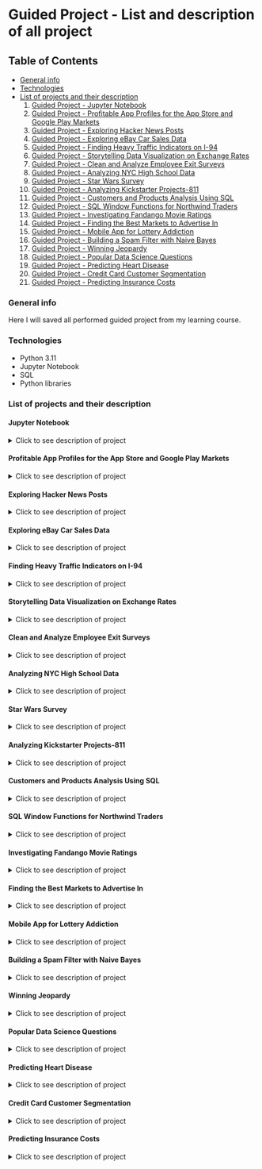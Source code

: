 # Guided Project - List and description of all project

## Table of Contents

- [General info](#general-info)
- [Technologies](#technologies)
- [List of projects and their description](#list-of-projects-and-their-description)
  1. [Guided Project - Jupyter Notebook](#jupyter-notebook)
  2. [Guided Project - Profitable App Profiles for the App Store and Google Play Markets](#profitable-app-profiles-for-the-app-store-and-google-play-markets)
  3. [Guided Project - Exploring Hacker News Posts](#exploring-hacker-news-posts)
  4. [Guided Project - Exploring eBay Car Sales Data](#exploring-ebay-car-sales-data)
  5. [Guided Project - Finding Heavy Traffic Indicators on I-94](#finding-heavy-traffic-indicators-on-i-94)
  6. [Guided Project - Storytelling Data Visualization on Exchange Rates](#storytelling-data-visualization-on-exchange-rates)
  7. [Guided Project - Clean and Analyze Employee Exit Surveys](#clean-and-analyze-employee-exit-surveys)
  8. [Guided Project - Analyzing NYC High School Data](#analyzing-nyc-high-school-data)
  9. [Guided Project - Star Wars Survey](#star-wars-survey)
  10. [Guided Project - Analyzing Kickstarter Projects-811](#analyzing-kickstarter-projects-811)
  11. [Guided Project - Customers and Products Analysis Using SQL](#customers-and-products-analysis-using-sql)
  12. [Guided Project - SQL Window Functions for Northwind Traders](#sql-window-functions-for-northwind-traders)
  13. [Guided Project - Investigating Fandango Movie Ratings](#investigating-fandango-movie-ratings)
  14. [Guided Project - Finding the Best Markets to Advertise In](#finding-the-best-markets-to-advertise-in)
  15. [Guided Project - Mobile App for Lottery Addiction](#mobile-app-for-lottery-addiction)
  16. [Guided Project - Building a Spam Filter with Naive Bayes](#building-a-spam-filter-with-naive-bayes)
  17. [Guided Project - Winning Jeopardy](#winning-jeopardy)
  18. [Guided Project - Popular Data Science Questions](#popular-data-science-questions)
  19. [Guided Project - Predicting Heart Disease](#predicting-heart-disease)
  20. [Guided Project - Credit Card Customer Segmentation](#credit-card-customer-segmentation)
  21. [Guided Project - Predicting Insurance Costs](#predicting-insurance-costs)

  
### General info

Here I will saved all performed guided project from my learning course.

### Technologies

- Python 3.11
- Jupyter Notebook
- SQL
- Python libraries

### List of projects and their description

#### Jupyter Notebook

<details>
  <summary>Click to see description of project</summary>

In these project I learn how to use Jupyter Notebook and short cuts in it.

</details>

#### Profitable App Profiles for the App Store and Google Play Markets

<details>
  <summary>Click to see description of project</summary>

The goal of these project is to find profiles of mobile apps that will be profitable for the App Store and Google Play markets. I will work as data analysts at a company that develops mobile apps for Android and iOS, and my job is to enable the team of developers to make data-driven decisions about the type of apps they develop.

</details>

#### Exploring Hacker News Posts

<details>
  <summary>Click to see description of project</summary>

[Hacker News]("https://news.ycombinator.com/") is a website where user-submitted stories (beter know as posts) recives votes and comments. It's popular in technology and startup circle.

For my analzy two type of post are interesting:

- `Ask HN`: questions to the community,
- `Show HN`: announcements and showcasing of products, projects etc.

In our analysis, we will determine:

- Which post(`Ask HN` or `Show HN`) receive more comments on average.
- Whether posts created at a certain time of the day receive more comments on average.

We'll be working with the [`hacker_news.csv`]("https://dq-content.s3.amazonaws.com/356/hacker_news.csv") dataset.

</details>

#### Exploring eBay Car Sales Data

<details>
  <summary>Click to see description of project</summary>

Project goals:
- clean the data,
- analyze the included used car listings.

In these project I'll be working with a dataset of used cars from eBay Kleinanzeigen, a classifieds section of the German eBay website.
The original dataset isn't available on Kaggle anymore, but you can find it [here](https://data.world/data-society/used-cars-data). For my project purposed we will be working a sample of 50 000 data points from full dataset.

</details>

#### Finding Heavy Traffic Indicators on I-94

<details>
  <summary>Click to see description of project</summary>

What the project is about:
- I'm going to analyze a dataset about the westbound traffic on the [I-94 Interstate highway](https://en.wikipedia.org/wiki/Interstate_94). The dataset can be download from the [UCI Machine Learning Repository](https://archive.ics.uci.edu/ml/datasets/Metro+Interstate+Traffic+Volume) and was created by John Hogue.

My goal with this project:
-  is to determine indicators of heavy traffic on I-94.

</details>

#### Storytelling Data Visualization on Exchange Rates

<details>
  <summary>Click to see description of project</summary>

In these project I will use [the dataset](https://www.kaggle.com/datasets/lsind18/euro-exchange-daily-rates-19992020), created by Daria Chemkaeva, which describe Euro daily exchange rate between 1999 and 2021. The euro (symbolized with €) is the official currency in most of the countries of the European Union.

If the exchange rate of the euro to the US dollar is 1.5, you get 1.5 $ if you pay 1.0 € (one euro has more value than one US dollar at this exchange rate). 

</details>

#### Clean and Analyze Employee Exit Surveys

<details>
  <summary>Click to see description of project</summary>

In these project I will b eworking with [exit survrys from employees of the  Department of Education, Training and Employment (DETE)](https://data.gov.au/dataset/ds-qld-fe96ff30-d157-4a81-851d-215f2a0fe26d/details?q=exit%20survey) and the Technical and Further Education (TAFE) institute in Queensland, Australia. Slighty modifications was made in the orginal dataset to make the work on it easier. One of them was changing encoding from `cp1252` to `UTF-8`.

My goal is to find answers for below questions:

- Are employees who only worked for the institutes for a short period of time resigning due to some kind of dissatisfaction? What about employees who have been there longer?
- Are younger employees resigning due to some kind of dissatisfaction? What about older employees?

</details>

#### Analyzing NYC High School Data

<details>
  <summary>Click to see description of project</summary>

This analysis aims to explore the relationships between SAT scores and various demographic factors in New York City public schools. As a brief background, the SAT, or Scholastic Aptitude Test, is a standardized test taken by high school seniors in the U.S., and colleges often use it as a criterion for admissions. Higher average SAT scores are typically associated with better-performing schools.

To conduct this study, we will merge and analyze multiple datasets containing student SAT scores and additional demographic information for each public high school in New York. By combining these datasets, we hope to gain valuable insights into the potential factors that may impact the average SAT scores in these schools and gain a comprehensive understanding of the educational landscape in the city.

Below are the links to all the datasets used in this project:

- SAT scores by school - SAT scores for each high school in New York City
- School attendance - Attendance information for each school in New York City
- Class size - Information on class size for each school
- AP test results - Advanced Placement (AP) exam results for each high school (passing an optional AP exam in a particular subject can earn a student college credit in that subject)
- Graduation outcomes - The percentage of students who graduated, and other outcome information
- Demographics - Demographic information for each school
- School survey - Surveys of parents, teachers, and students at each school

All of these datasets are interrelated. We'll need to combine them into a single dataset before we can find correlations.
Background Research

Goals of the project

High school students take the AP exams before applying to college. There are several AP exams, each corresponding to a school subject. High school students who earn high scores may receive college credit.

The objectives of the project include:

- Investigating the potential correlation between AP exam scores and SAT scores among high schools.
- Analyzing the equity aspect of the SAT by examining correlations between demographic factors such as race, gender, safety level, percentage of English learners, class size, and SAT scores.

</details>

#### Star Wars Survey

<details>
  <summary>Click to see description of project</summary>

In these project I will use the data colected by the team at [FiveThirtyEight](http://fivethirtyeight.com/) which can be donwload from [their GitHub respository](https://github.com/fivethirtyeight/data/tree/master/star-wars-survey).

My goal is to find answer for the question:
- **Does the rest of America realise that 'The Empire Strikes Back' is by far the best of the bunch? "** 

</details>

#### Analyzing Kickstarter Projects-811

<details>
  <summary>Click to see description of project</summary>

In these project we will help the product team, which conidering lunching a campaign on Kickstarter to test the viability of some offerings, to pull data which help them understand what might influence success. We will answer following question:
- What type of projects are mostly likely to be successful?
- Which project fail?

</details>

#### Customers and Products Analysis Using SQL

<details>
  <summary>Click to see description of project</summary>

The Vehicle Distributors, a fictional wholesale distributor of die cast vehicle models, operates globally with customers in over 15 countries. The company has approached us with a dataset analysis task to help them make critical decisions regarding potential future expansion.  The objective of this project is to address their inquiries and provide data-driven answers by examining the available data. The provided dataset, along with its corresponding schema, can be found [here](https://www.mysqltutorial.org/mysql-sample-database.aspx)

</details>

#### SQL Window Functions for Northwind Traders

<details>
  <summary>Click to see description of project</summary>

This project focuses on the rich [Northwind database](https://github.com/pthom/northwind_psql/tree/master), which provides a real-world-like platform for exploring and analyzing sales data.

The projects focus on:
- Evaluating employee performance to boost productivity,
- Understanding product sales and category performance to optimize inventory and marketing strategies,
- Analyzing sales growth to identify trends, monitor company progress, and make more accurate forecasts,
- And evaluating customer purchase behavior to target high-value customers with promotional incentives.

Using the PostgreSQL window functions on the Northwind database, I will provide essential insights which contributing significantly to the company's strategic decisions.

</details>

#### Investigating Fandango Movie Ratings

<details>
  <summary>Click to see description of project</summary>

**Content:**

In October 2015 data journalist Walt Hickey analyzed movie ratings data from Fandango (an online movie ratings aggregator) and found evidence that rating system was dishonest.

Fandango displays a 5-star rating system on their website, where the minimum rating is 0 stars and the maximum is 5 stars. In the HTML of the page Hickey found out significant discrepancy between the number od stars display to users and the actual rating. He found that:

- The actual rating was almost always rounded up to the nearest half-star. For instance, a 4.1 movie would be rounded off to 4.5 stars, not to 4 stars, as you may expect.
- In the case of 8% of the ratings analyzed, the rounding up was done to the nearest whole star. For instance, a 4.5 rating would be rounded off to 5 stars.
- For one movie rating, the rounding off was completely bizarre: from a rating of 4 in the HTML of the page to a displayed rating of 5 stars.

**Goal:**

In this project we will analyze more recent movie ratings data to determinate if there has been any change in Fandango's rating system after Hickey's analysis.

  </details>

#### Finding the Best Markets to Advertise In

<details>
  <summary>Click to see description of project</summary>

**About:**

An e-learning company which offers courses on programming want to promote their products and invest some money in advertisement. Most of courses are on web and mobile development, but also cover many other domains, like data science, game development, etc.

**Goal:**

Our goal in this project is to find out the two best markets to advertise product in.

  </details>  

#### Mobile App for Lottery Addiction

<details>
  <summary>Click to see description of project</summary>

In this project, we intend to lay the groundwork for a mobile application by writing some functions to calculate the probability of winning the lottery. The app aims to both prevent and treat lottery addiction by helping people better estimate their chances of winning.

The idea of the app comes from the medical institute which is speciaized in treating gambling addictions. The institute has a team of engineers that will build the app, but they need us to create the logical core of the app and calculate probabilities. For the first version of the app, they want us to focus on the [6/49](https://en.wikipedia.org/wiki/Lotto_6/49) lottery and build functions that enable users to answer questions like:
- What is the probability of winning the big prize with a single ticket?
- What is the probability of winning the big prize if we play 40 different tickets (or any other number)?
- What is the probability of having at least five (or four, or three, or two) winning numbers on a single ticket?

The scenario we're following throughout this project is fictional — the main purpose is to practice applying the concepts we learned in a setting that simulates a real-world scenario.

  </details>  

#### Building a Spam Filter with Naive Bayes

<details>
  <summary>Click to see description of project</summary>

In this project, we're going to build a spam filter for SMS messages using the multinomial Naive Bayes algorithm. Our goal is to create a spam filter that classifies new messages with an accuracy greater than 80% — so we expect that more than 80% of the new messages will be classified correctly as spam or ham (non-spam).

To train the algorithm, we'll use a dataset of 5,572 SMS messages that are already classified by humans. The dataset was put together by Tiago A. Almeida and José María Gómez Hidalgo, and it can be downloaded from the [The UCI Machine Learning Repository](https://archive.ics.uci.edu/ml/datasets/sms+spam+collection). The data collection process is described in more details [on this page](http://www.dt.fee.unicamp.br/~tiago/smsspamcollection/#composition), where you can also find some of the authors' papers.

  </details>  

#### Winning Jeopardy

<details>
  <summary>Click to see description of project</summary>

Jeopardy is a popular TV show in the US where participants answer questions to win money. It's been running for many years, and is a major force in popular culture.

We want to compete on Jeopardy and looking for any way to win it. So in this project, we'll work with a [dataset](https://www.reddit.com/r/datasets/comments/1uyd0t/200000_jeopardy_questions_in_a_json_file) of Jeopardy questions, which contains 20000 rows from the beginning of a full dataset, to figure out some patterns in the questions that could help win.

  </details>  

#### Popular Data Science Questions

<details>
  <summary>Click to see description of project</summary>

In this scenario, we're working for a company that creates data science content.

Our goal is to explor and use [Data Science Stack Exchange](https://datascience.stackexchange.com/) to determine what content should a data science education company create.

  </details>  

#### Predicting Heart Disease

<details>
  <summary>Click to see description of project</summary>

Accordingly to [The World Health Organization (WHO)](https://www.who.int/health-topics/cardiovascular-diseases) estimates, 17.9 million people die each year from cardiovascular disease (CVD).
Risk factors that can contribute to CVD include: an unhealthy diet, physical inactivity or mental illness. Identifying these risk factors early on could help prevent many premature deaths.

In these project we will be working with [Kaggle dataset](https://www.kaggle.com/datasets/fedesoriano/heart-failure-prediction) and build a K-Nearest Neighbors classifier to predict a patient's likelihood of heart disease in the future.

  </details>  

#### Credit Card Customer Segmentation

<details>
  <summary>Click to see description of project</summary>

In this guided project, we’ll play the role of a data scientist working for a credit card company. We've been working on a datset that contains infromation about company's clients. Our job is to help with data segmentation in to groups in order to apply different business strategies for each type of customer.

At a planning meeting with the Data Science coordinator, it was decided that we should use the K-means algorithm to segment the data.

The company expects to receive a group for each customer and an explanation of the characteristics of each group and the main points that differentiate them.

To achive goals that the company has set for us and to use algorithm properly, we'll perform the following steps:
- dataset analysis,
- data preparation for modeling,
- find an appropriate number of clusters,
- data segmentation,
- interpretation and explanation of the results.

  </details>  

#### Predicting Insurance Costs

<details>
  <summary>Click to see description of project</summary>

In these project we'll be working on [Medical Cost Data Set](https://www.kaggle.com/datasets/mirichoi0218/insurance?resource=download) from Kaggle which contain information about individual medical insurance bills. Each bill is associated with some demographic and personal characteristics of the person who received it. 

We will use linear regression to predict total medical costs based on the impact of relationships with other demographic characteristics. Predicting medical costs is important because it allows hospitals to forecast revenues and plan for the necessary procedures required by the patient population.

  </details>  